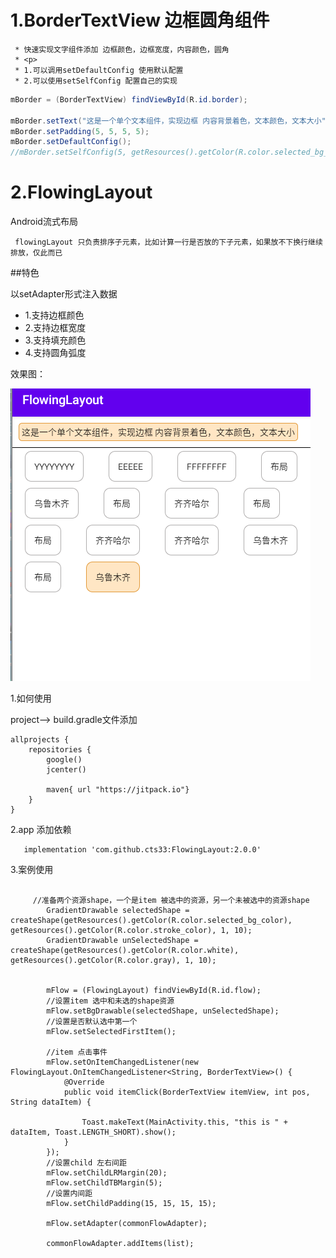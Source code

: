 # 1.BorderTextView 边框圆角组件

```
 * 快速实现文字组件添加 边框颜色，边框宽度，内容颜色，圆角
 * <p>
 * 1.可以调用setDefaultConfig 使用默认配置
 * 2.可以使用setSelfConfig 配置自己的实现
```



```java
mBorder = (BorderTextView) findViewById(R.id.border);

mBorder.setText("这是一个单个文本组件，实现边框 内容背景着色，文本颜色，文本大小");
mBorder.setPadding(5, 5, 5, 5);
mBorder.setDefaultConfig();
//mBorder.setSelfConfig(5, getResources().getColor(R.color.selected_bg_color), 1, getResources().getColor(R.color.stroke_color));

```





# 2.FlowingLayout

Android流式布局

```
 flowingLayout 只负责排序子元素，比如计算一行是否放的下子元素，如果放不下换行继续排放，仅此而已
```

##特色

以setAdapter形式注入数据

* 1.支持边框颜色
* 2.支持边框宽度
* 3.支持填充颜色
* 4.支持圆角弧度

效果图： 

![img](https://github.com/chentaishan/FlowingLayout/blob/ef90a5616f5a7a01d2df1ceec26036125318f8a4/images/image1.png)


1.如何使用

project--> build.gradle文件添加
```
allprojects {
    repositories {
        google()
        jcenter()
        
        maven{ url "https://jitpack.io"}
    }
}
```
2.app 添加依赖
```
   implementation 'com.github.cts33:FlowingLayout:2.0.0'
```
3.案例使用
```

     //准备两个资源shape，一个是item 被选中的资源，另一个未被选中的资源shape
        GradientDrawable selectedShape = createShape(getResources().getColor(R.color.selected_bg_color), getResources().getColor(R.color.stroke_color), 1, 10);
        GradientDrawable unSelectedShape = createShape(getResources().getColor(R.color.white), getResources().getColor(R.color.gray), 1, 10);


        mFlow = (FlowingLayout) findViewById(R.id.flow);
        //设置item 选中和未选的shape资源
        mFlow.setBgDrawable(selectedShape, unSelectedShape);
        //设置是否默认选中第一个
        mFlow.setSelectedFirstItem();

        //item 点击事件
        mFlow.setOnItemChangedListener(new FlowingLayout.OnItemChangedListener<String, BorderTextView>() {
            @Override
            public void itemClick(BorderTextView itemView, int pos, String dataItem) {

                Toast.makeText(MainActivity.this, "this is " + dataItem, Toast.LENGTH_SHORT).show();
            }
        });
        //设置child 左右间距
        mFlow.setChildLRMargin(20);
        mFlow.setChildTBMargin(5);
        //设置内间距
        mFlow.setChildPadding(15, 15, 15, 15);

        mFlow.setAdapter(commonFlowAdapter);

        commonFlowAdapter.addItems(list);
```
